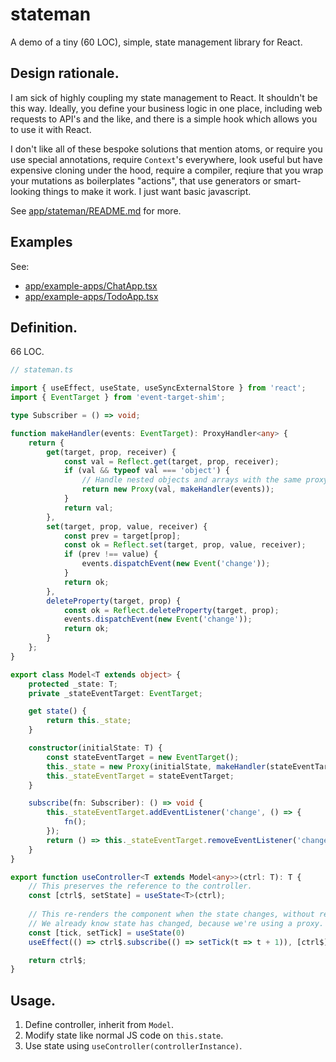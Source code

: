 stateman
========

A demo of a tiny (60 LOC), simple, state management library for React.

## Design rationale.

I am sick of highly coupling my state management to React. It shouldn't be this way. Ideally, you define your business logic in one place, including web requests to API's and the like, and there is a simple hook which allows you to use it with React.

I don't like all of these bespoke solutions that mention atoms, or require you use special annotations, require `Context`'s everywhere, look useful but have expensive cloning under the hood, require a compiler, reqiure that you wrap your mutations as boilerplates "actions", that use generators or smart-looking things to make it work. I just want basic javascript.

See [app/stateman/README.md](./app/stateman/README.md) for more.

## Examples

See:

 - [app/example-apps/ChatApp.tsx](./app/example-apps/ChatApp.tsx)
 - [app/example-apps/TodoApp.tsx](./app/example-apps/TodoApp.tsx)

## Definition.

66 LOC.

```ts
// stateman.ts

import { useEffect, useState, useSyncExternalStore } from 'react';
import { EventTarget } from 'event-target-shim';

type Subscriber = () => void;

function makeHandler(events: EventTarget): ProxyHandler<any> {
    return {
        get(target, prop, receiver) {
            const val = Reflect.get(target, prop, receiver);
            if (val && typeof val === 'object') {
                // Handle nested objects and arrays with the same proxy
                return new Proxy(val, makeHandler(events));
            }
            return val;
        },
        set(target, prop, value, receiver) {
            const prev = target[prop];
            const ok = Reflect.set(target, prop, value, receiver);
            if (prev !== value) {
                events.dispatchEvent(new Event('change'));
            }
            return ok;
        },
        deleteProperty(target, prop) {
            const ok = Reflect.deleteProperty(target, prop);
            events.dispatchEvent(new Event('change'));
            return ok;
        }
    };
}

export class Model<T extends object> {
    protected _state: T;
    private _stateEventTarget: EventTarget;

    get state() {
        return this._state;
    }

    constructor(initialState: T) {
        const stateEventTarget = new EventTarget();
        this._state = new Proxy(initialState, makeHandler(stateEventTarget));
        this._stateEventTarget = stateEventTarget;
    }

    subscribe(fn: Subscriber): () => void {
        this._stateEventTarget.addEventListener('change', () => {
            fn();
        });
        return () => this._stateEventTarget.removeEventListener('change', fn);
    }
}

export function useController<T extends Model<any>>(ctrl: T): T {
    // This preserves the reference to the controller.
    const [ctrl$, setState] = useState<T>(ctrl);
    
    // This re-renders the component when the state changes, without requiring state be compared.
    // We already know state has changed, because we're using a proxy. React can determine what has changed.
    const [tick, setTick] = useState(0)
    useEffect(() => ctrl$.subscribe(() => setTick(t => t + 1)), [ctrl$])

    return ctrl$;
}
```


## Usage.

 1. Define controller, inherit from `Model`.
 2. Modify state like normal JS code on `this.state`.
 3. Use state using `useController(controllerInstance)`.
